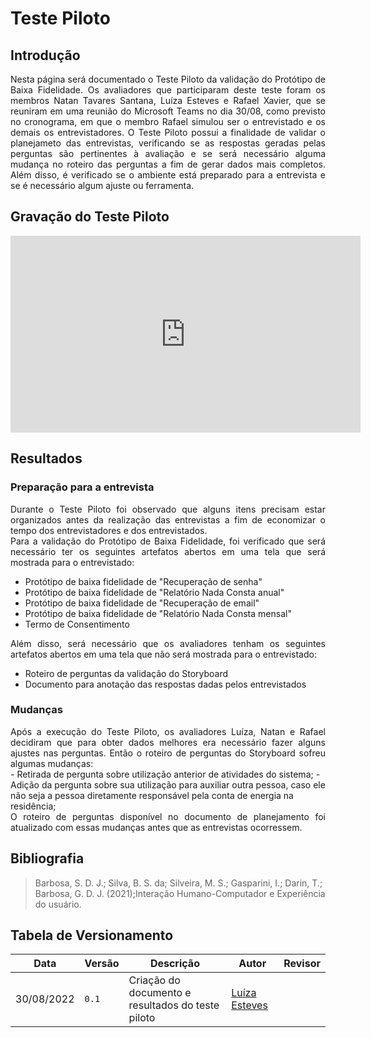 # Teste Piloto

## Introdução

<div style="text-align: justify">
Nesta página será documentado o Teste Piloto da validação do Protótipo de Baixa Fidelidade. Os avaliadores que participaram deste teste foram os membros Natan Tavares Santana, Luíza Esteves e Rafael Xavier, que se reuniram em uma reunião do Microsoft Teams no dia 30/08, como previsto no cronograma, em que o membro Rafael simulou ser o entrevistado e os demais os entrevistadores. O Teste Piloto possui a finalidade de validar o planejameto das entrevistas, verificando se as respostas geradas pelas perguntas são pertinentes à avaliação e se será necessário alguma mudança no roteiro das perguntas a fim de gerar dados mais completos. Além disso, é verificado se o ambiente está preparado para a entrevista e se é necessário algum ajuste ou ferramenta.
</div>

## Gravação do Teste Piloto

<iframe width="560" height="315" src="https://www.youtube.com/watch?v=XmAZ2_9YQw8" title="YouTube video player" frameborder="0" allow="accelerometer; autoplay; clipboard-write; encrypted-media; gyroscope; picture-in-picture" allowfullscreen></iframe>

## Resultados

### Preparação para a entrevista

<div style="text-align: justify">
Durante o Teste Piloto foi observado que alguns itens precisam estar organizados antes da realização das entrevistas a fim de economizar o tempo dos entrevistadores e dos entrevistados.
</div>


<div style="text-align: justify">
Para a validação do Protótipo de Baixa Fidelidade, foi verificado que será necessário ter os seguintes artefatos abertos em uma tela que será mostrada para o entrevistado:
</div>

- Protótipo de baixa fidelidade de "Recuperação de senha"
- Protótipo de baixa fidelidade de  "Relatório Nada Consta anual"
- Protótipo de baixa fidelidade de  "Recuperação de email"
- Protótipo de baixa fidelidade de  "Relatório Nada Consta mensal"
- Termo de Consentimento

<div style="text-align: justify">
Além disso, será necessário que os avaliadores tenham os seguintes artefatos abertos em uma tela que não será mostrada para o entrevistado:
</div>

- Roteiro de perguntas da validação do Storyboard
- Documento para anotação das respostas dadas pelos entrevistados

### Mudanças

<div style="text-align: justify">
Após a execução do Teste Piloto, os avaliadores Luíza, Natan e Rafael decidiram que para obter dados melhores era necessário fazer alguns ajustes nas perguntas. Então o roteiro de perguntas do Storyboard sofreu algumas mudanças:
</div>
- Retirada de pergunta sobre utilização anterior de atividades do sistema;
- Adição da pergunta sobre sua utilização para auxiliar outra pessoa, caso ele não seja a pessoa diretamente responsável pela conta de energia na residência;

<div style="text-align: justify">
O roteiro de perguntas disponível no documento de planejamento foi atualizado com essas mudanças antes que as entrevistas ocorressem.
</div>

## Bibliografia
> Barbosa, S. D. J.; Silva, B. S. da; Silveira, M. S.; Gasparini, I.; Darin, T.; Barbosa, G. D. J. (2021);Interação Humano-Computador e Experiência do usuário.

## Tabela de Versionamento

| Data | Versão | Descrição | Autor | Revisor |
| ---- | ------ | --------- | ----- | ------- |
| 30/08/2022 | `0.1`  | Criação do documento e resultados do teste piloto | [Luíza Esteves](https://github.com/luiza-esteves) | | 